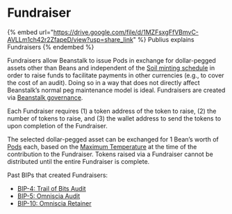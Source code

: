 # Fundraiser

{% embed url="https://drive.google.com/file/d/1MZFsxgFfVBmvC-AVLLm1ch42r2ZfapeD/view?usp=share_link" %}
Publius explains Fundraisers
{% endembed %}

Fundraisers allow Beanstalk to issue Pods in exchange for dollar-pegged assets other than Beans and independent of the [Soil minting schedule](../peg-maintenance/overview.md#soil-supply) in order to raise funds to facilitate payments in other currencies (e.g., to cover the cost of an audit). Doing so in a way that does not directly affect Beanstalk’s normal peg maintenance model is ideal. Fundraisers are created via [Beanstalk governance](../governance/beanstalk/).

Each Fundraiser requires (1) a token address of the token to raise, (2) the number of tokens to raise, and (3) the wallet address to send the tokens to upon completion of the Fundraiser.

The selected dollar-pegged asset can be exchanged for 1 Bean’s worth of [Pods](../farm/field.md#pods) each, based on the [Maximum Temperature](../peg-maintenance/temperature.md) at the time of the contribution to the Fundraiser. Tokens raised via a Fundraiser cannot be distributed until the entire Fundraiser is complete.

Past BIPs that created Fundraisers:

* [BIP-4: Trail of Bits Audit](https://arweave.net/Msk8Mbz7CPDN8vmQmMI8dtqCr4ydTZ8jN1jpPFqQ9lM)
* [BIP-5: Omniscia Audit](https://arweave.net/EGXO6x0ko5mAaT45G22Sq4Gfh5qMi9KgM1zzRlQedLA)
* [BIP-10: Omniscia Retainer](https://github.com/BeanstalkFarms/Beanstalk-Governance-Proposals/blob/master/bip/bip-10-omniscia-retainer.md)
